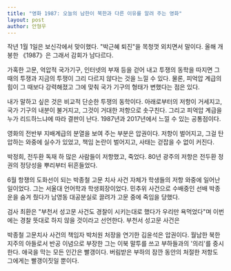 ```yaml
---
title: "영화 1987: 오늘의 남한이 북한과 다른 이유를 알려 주는 영화"
layout: post
author: 안형우
---
```


작년 1월 1일은 보신각에서 맞이했다. "박근혜 퇴진"을 목청껏 외치면서 말이다. 올해 개봉한 《1987》은 그래서 감회가 남다르다. 

가혹한 고문, 억압적 국가기구, 인터넷의 부재 등을 걷어 내고 투쟁의 동학을 따지면 그 때의 투쟁과 지금의 투쟁이 그리 다르지 않다는 것을 느낄 수 있다. 물론, 피억압 계급의 힘이 그 때보다 강력해졌고 그에 맞춰 국가 기구의 형태가 변했다는 점은 있다. 

내가 말하고 싶은 것은 비교적 단순한 투쟁의 동학이다. 아래로부터의 저항이 거세지고, 국가 기구의 내분이 불거지고, 그것이 거대한 저항으로 솟구친다. 그리고 피억압 계급을 누가 리드하느냐에 따라 결판이 난다. 1987년과 2017년에서 느낄 수 있는 공통점이다. 

영화의 전반부 지배계급의 분열을 보여 주는 부분은 압권이다. 저항이 벌어지고, 그걸 탄압하는 와중에 실수가 있었고, 책임 논란이 벌어지고, 사태는 걷잡을 수 없이 커진다.

박정희, 전두환 독재 하 많은 사람들이 저항했고, 죽었다. 80년 광주의 저항은 전두환 정권의 정당성을 뿌리부터 뒤흔들었다. 

6월 항쟁의 도화선이 되는 박종철 고문 치사 사건 자체가 학생들의 저항 와중에 일어난 일이었다. 그는 서울대 언어학과 학생회장이었다. 민추위 사건으로 수배중인 선배 박종운을 숨겨 줬다가 남영동 대공분실로 끌려가 고문 중에 죽임을 당했다.

검사 최환은 "부천서 성고문 사건도 경찰이 시키는대로 했다가 우리만 욕먹었다"며 이번에는 경찰 뜻대로 하지 않을 것이라고 선언한다. 부천서 성고문 사건은 






박종철 고문치사 사건의 책임자 박처원 처장을 연기한 김윤석은 압권이다. 월남한 북한 지주의 아들로서 반공 이념으로 부장한 그는 이북 말투를 쓰고 부하들과의 '의리'를 중시한다. 애국을 막는 모든 인간은 빨갱이다. 버림받은 부하의 잠깐 동안의 처절한 저항도 그에게는 빨갱이짓일 뿐이다. 
